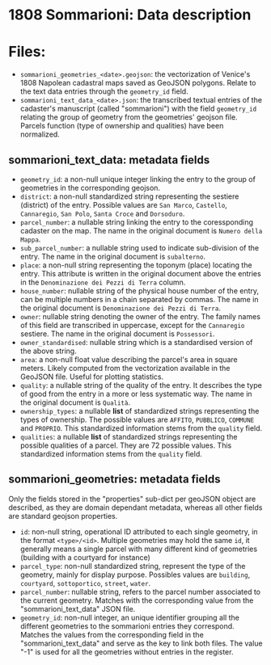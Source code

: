 # 1808 Sommarioni: Data description

# Files:
* `sommarioni_geometries_<date>.geojson`: the vectorization of Venice's 1808 Napolean cadastral maps saved as GeoJSON polygons. Relate to the text data entries through the `geometry_id` field.
* `sommarioni_text_data_<date>.json`: the transcribed textual entries of the cadaster's manuscript (called "sommarioni") with the field `geometry_id` relating the group of geometry from the geometries' geojson file. Parcels function (type of ownership and qualities) have been normalized.

## sommarioni_text_data: metadata fields
- `geometry_id`: a non-null unique integer linking the entry to the group of geometries in the corresponding geojson. 
- `district`: a non-null standardized string representing the sestiere (district) of the entry. Possible values are  `San Marco`, `Castello`, `Cannaregio`, `San Polo`, `Santa Croce` and `Dorsoduro`.
- `parcel_number`: a nullable string linking the entry to the coressponding cadaster on the map. The name in the original document is `Numero della Mappa`.
- `sub_parcel_number`: a nullable string used to indicate sub-division of the entry. The name in the original document is `subalterno`.
- `place`: a non-null string representing the toponym (place) locating the entry. This attribute is written in the original document above the entries in the `Denominazione dei Pezzi di Terra` column.
- `house_number`: nullable string of the physical house number of the entry, can be multiple numbers in a chain separated by commas. The name in the original document is `Denominazione dei Pezzi di Terra`.
- `owner`: nullable string denoting the owner of the entry. The family names of this field are transcribed in uppercase, except for the `Cannaregio` sestiere. The name in the original document is `Possessori`.
- `owner_standardised`: nullable string which is a standardised version of the above string.
- `area`: a non-null float value describing the parcel's area in square meters. Likely computed from the vectorization available in the GeoJSON file. Useful for plotting statistics. 
- `quality`: a nullable string of the quality of the entry. It describes the type of good from the entry in a more or less systematic way. The name in the original document is `Qualità`.
- `ownership_types`: a nullable **list** of standardized strings representing the types of ownership. The possible values are `AFFITO`, `PUBBLICO`, `COMMUNE` and `PROPRIO`. This standardized information stems from the `quality` field.
- `qualities`: a nullable **list** of standardized strings representing the possible qualities of a parcel. They are 72 possible values. This standardized information stems from the `quality` field.

## sommarioni_geometries: metadata fields
Only the fields stored in the "properties" sub-dict per geoJSON object are described, as they are domain dependant metadata, whereas all other fields are standard geojson properties.
- `id`: non-null string, operational ID attributed to each single geometry, in the format `<type>/<id>`. Multiple geometries may hold the same `id`, it generally means a single parcel with many different kind of geometries (building with a courtyard for instance)
- `parcel_type`: non-null standardized string, represent the type of the geometry, mainly for display purpose. Possibles values are `building`, `courtyard`, `sottoportico`, `street`, `water`.
- `parcel_number`: nullable string, refers to the parcel number associated to the current geometry. Matches with the corresponding value from the "sommarioni_text_data" JSON file. 
- `geometry_id`: non-null integer, an unique identifier grouping all the different geometries to the sommarioni entries they correspond. Matches the values from the corresponding field in the "sommarioni_text_data" and serve as the key to link both files. The value "-1" is used for all the geometries without entries in the register.
